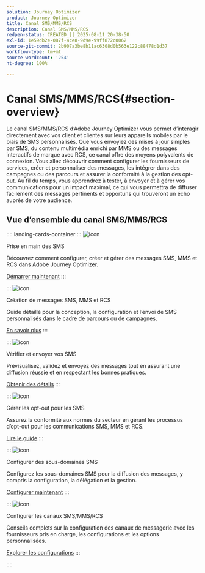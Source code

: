 ```yaml
---
solution: Journey Optimizer
product: Journey Optimizer
title: Canal SMS/MMS/RCS
description: Canal SMS/MMS/RCS
redpen-status: CREATED_||_2025-08-11_20-38-50
exl-id: 1e59db2e-087f-4ce8-9d9e-99ff872c0062
source-git-commit: 2b907a3be8b11ac6308d0b563e122c88478d1d37
workflow-type: tm+mt
source-wordcount: '254'
ht-degree: 100%

---
```


# Canal SMS/MMS/RCS{#section-overview}

Le canal SMS/MMS/RCS d’Adobe Journey Optimizer vous permet d’interagir directement avec vos client et clientes sur leurs appareils mobiles par le biais de SMS personnalisés. Que vous envoyiez des mises à jour simples par SMS, du contenu multimédia enrichi par MMS ou des messages interactifs de marque avec RCS, ce canal offre des moyens polyvalents de connexion. Vous allez découvrir comment configurer les fournisseurs de services, créer et personnaliser des messages, les intégrer dans des campagnes ou des parcours et assurer la conformité à la gestion des opt-out. Au fil du temps, vous apprendrez à tester, à envoyer et à gérer vos communications pour un impact maximal, ce qui vous permettra de diffuser facilement des messages pertinents et opportuns qui trouveront un écho auprès de votre audience.

## Vue d’ensemble du canal SMS/MMS/RCS

:::: landing-cards-container
:::
![icon](https://cdn.experienceleague.adobe.com/icons/circle-play.svg?lang=fr)

Prise en main des SMS

Découvrez comment configurer, créer et gérer des messages SMS, MMS et RCS dans Adobe Journey Optimizer.

[Démarrer maintenant](../using/sms/get-started-sms.md)
:::

:::
![icon](https://cdn.experienceleague.adobe.com/icons/list-check.svg?lang=fr)

Création de messages SMS, MMS et RCS

Guide détaillé pour la conception, la configuration et l’envoi de SMS personnalisés dans le cadre de parcours ou de campagnes.

[En savoir plus](../using/sms/create-sms.md)
:::

:::
![icon](https://cdn.experienceleague.adobe.com/icons/list-check.svg?lang=fr)

Vérifier et envoyer vos SMS

Prévisualisez, validez et envoyez des messages tout en assurant une diffusion réussie et en respectant les bonnes pratiques.

[Obtenir des détails](../using/sms/send-sms.md)
:::

:::
![icon](https://cdn.experienceleague.adobe.com/icons/shield-halved.svg?lang=fr)

Gérer les opt-out pour les SMS

Assurez la conformité aux normes du secteur en gérant les processus d’opt-out pour les communications SMS, MMS et RCS.

[Lire le guide](../using/sms/sms-opt-out.md)
:::

:::
![icon](https://cdn.experienceleague.adobe.com/icons/gear.svg?lang=fr)

Configurer des sous-domaines SMS

Configurez les sous-domaines SMS pour la diffusion des messages, y compris la configuration, la délégation et la gestion.

[Configurer maintenant](../using/sms/sms-subdomains.md)
:::

:::
![icon](https://cdn.experienceleague.adobe.com/icons/code-branch.svg?lang=fr)

Configurer les canaux SMS/MMS/RCS

Conseils complets sur la configuration des canaux de messagerie avec les fournisseurs pris en charge, les configurations et les options personnalisées.

[Explorer les configurations](configure-sms-landing-page.md)
:::

::::
